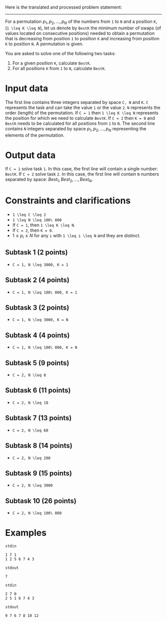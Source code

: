 Here is the translated and processed problem statement:

---

For a permutation $p_1, p_2, \ldots , p_N$ of the numbers from `1` to `N` and a position `K`, (`1 \leq K \leq N`), let us denote by `BestK` the minimum number of swaps (of values located on consecutive positions) needed to obtain a permutation that is decreasing from position `1` to position `K` and increasing from position `K` to position `N`. A permutation is given.

You are asked to solve one of the following two tasks:
1. For a given position `K`, calculate `BestK`.
2. For all positions `K` from `1` to `N`, calculate `BestK`.

# Input data
The first line contains three integers separated by space `C, N` and `K`. `C` represents the task and can take the value `1` or the value `2`. `N` represents the order (length) of the permutation. If `C = 1` then `1 \leq K \leq N` represents the position for which we need to calculate `BestK`. If `C = 2` then `K = 0` and `BestK` needs to be calculated for all positions from `1` to `N`. The second line contains `N` integers separated by space $p_1, p_2, \ldots , p_N$ representing the elements of the permutation.

# Output data
If `C = 1` solve task `1`. In this case, the first line will contain a single number: `BestK`. If `C = 2` solve task `2`. In this case, the first line will contain `N` numbers separated by space: $Best_1, Best_2, \ldots , Best_N$.

# Constraints and clarifications
* `1 \leq C \leq 2`
* `1 \leq N \leq 100\ 000`
* If `C = 1`, then `1 \leq K \leq N`.
* If `C = 2`, then `K = 0`.
* $1 \leq p_i \leq N$ for any `i` with `1 \leq i \leq N` and they are distinct.

## Subtask 1 (2 points)
* `C = 1, N \leq 3000, K = 1`

## Subtask 2 (4 points)
* `C = 1, N \leq 100\ 000, K = 1`

## Subtask 3 (2 points)
* `C = 1, N \leq 3000, K = N`

## Subtask 4 (4 points)
* `C = 1, N \leq 100\ 000, K = N`

## Subtask 5 (9 points)
* `C = 2, N \leq 8`

## Subtask 6 (11 points)
* `C = 2, N \leq 18`

## Subtask 7 (13 points)
* `C = 2, N \leq 60`

## Subtask 8 (14 points)
* `C = 2, N \leq 200`

## Subtask 9 (15 points)
* `C = 2, N \leq 3000`

## Subtask 10 (26 points)
* `C = 2, N \leq 100\ 000`

# Examples

`stdin`

```
1 7 1
1 2 5 6 7 4 3
```

`stdout`

```
7
```

`stdin`

```
2 7 0
2 5 1 6 7 4 3
```

`stdout`

```
9 7 6 7 8 10 12
```

